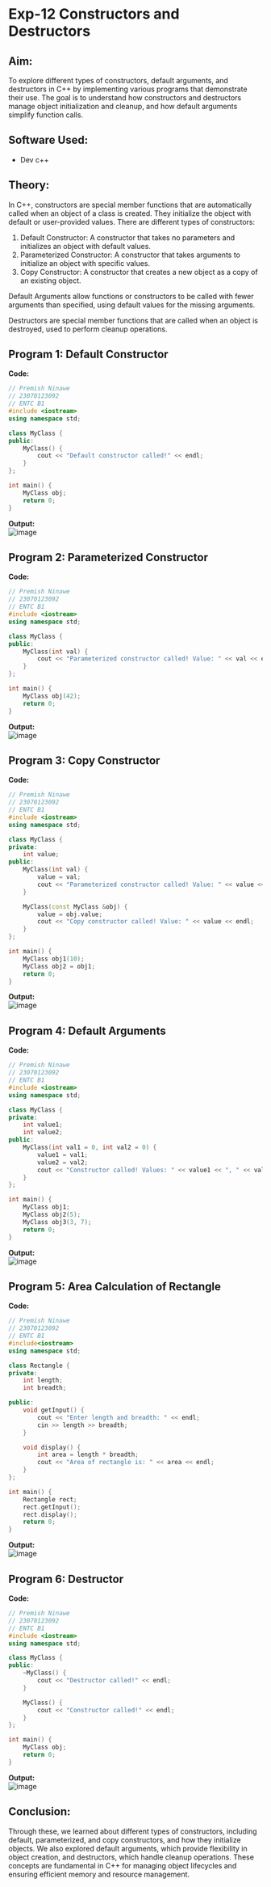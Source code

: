 # Exp-12 Constructors and Destructors

## Aim:
To explore different types of constructors, default arguments, and destructors in C++ by implementing various programs that demonstrate their use. The goal is to understand how constructors and destructors manage object initialization and cleanup, and how default arguments simplify function calls.

## Software Used:
- Dev c++
  
## Theory:
In C++, constructors are special member functions that are automatically called when an object of a class is created. They initialize the object with default or user-provided values. There are different types of constructors:

1. Default Constructor: A constructor that takes no parameters and initializes an object with default values.
2. Parameterized Constructor: A constructor that takes arguments to initialize an object with specific values.
3. Copy Constructor: A constructor that creates a new object as a copy of an existing object.

Default Arguments allow functions or constructors to be called with fewer arguments than specified, using default values for the missing arguments.

Destructors are special member functions that are called when an object is destroyed, used to perform cleanup operations.

## Program 1: Default Constructor
<strong> Code: </strong>
<br>
```cpp
// Premish Ninawe
// 23070123092
// ENTC B1
#include <iostream>
using namespace std;

class MyClass {
public:
    MyClass() {
        cout << "Default constructor called!" << endl;
    }
};

int main() {
    MyClass obj;
    return 0;
}
```
<strong> Output: </strong>
<br>
![image](https://github.com/user-attachments/assets/6b93a2e4-3524-4316-aea5-7c6e64eeb973)


## Program 2: Parameterized Constructor
<strong> Code: </strong>
<br>
```cpp
// Premish Ninawe
// 23070123092
// ENTC B1
#include <iostream>
using namespace std;

class MyClass {
public:
    MyClass(int val) {
        cout << "Parameterized constructor called! Value: " << val << endl;
    }
};

int main() {
    MyClass obj(42);
    return 0;
}
```
<strong> Output: </strong>
<br>
![image](https://github.com/user-attachments/assets/234066c4-c6da-40a5-b706-e7319c168f99)


## Program 3: Copy Constructor
<strong> Code: </strong>
<br>
```cpp
// Premish Ninawe
// 23070123092
// ENTC B1
#include <iostream>
using namespace std;

class MyClass {
private:
    int value;
public:
    MyClass(int val) {
        value = val;
        cout << "Parameterized constructor called! Value: " << value << endl;
    }

    MyClass(const MyClass &obj) {
        value = obj.value;
        cout << "Copy constructor called! Value: " << value << endl;
    }
};

int main() {
    MyClass obj1(10);
    MyClass obj2 = obj1;
    return 0;
}
```
<strong> Output: </strong>
<br>
![image](https://github.com/user-attachments/assets/42713091-fd7d-4386-b5e9-d2f8982ee6ef)


## Program 4: Default Arguments
<strong> Code: </strong>
<br>
```cpp
// Premish Ninawe
// 23070123092
// ENTC B1
#include <iostream>
using namespace std;

class MyClass {
private:
    int value1;
    int value2;
public:
    MyClass(int val1 = 0, int val2 = 0) {
        value1 = val1;
        value2 = val2;
        cout << "Constructor called! Values: " << value1 << ", " << value2 << endl;
    }
};

int main() {
    MyClass obj1;
    MyClass obj2(5);
    MyClass obj3(3, 7);
    return 0;
}
```
<strong> Output: </strong>
<br>
![image](https://github.com/user-attachments/assets/3193f97f-3de1-4c5d-8481-2246e89aab2f)


## Program 5: Area Calculation of Rectangle
<strong> Code: </strong>
<br>
```cpp
// Premish Ninawe
// 23070123092
// ENTC B1
#include<iostream>
using namespace std;

class Rectangle {
private:
    int length;
    int breadth;

public:
    void getInput() { 
        cout << "Enter length and breadth: " << endl;
        cin >> length >> breadth;
    }

    void display() { 
        int area = length * breadth;
        cout << "Area of rectangle is: " << area << endl;
    }
};

int main() {
    Rectangle rect;
    rect.getInput();
    rect.display();
    return 0;
}
```
<strong> Output: </strong>
<br>
![image](https://github.com/user-attachments/assets/706643cb-6a22-4810-845d-473082627bb6)


## Program 6: Destructor
<strong> Code: </strong>
<br>
```cpp
// Premish Ninawe
// 23070123092
// ENTC B1
#include <iostream>
using namespace std;

class MyClass {
public:
    ~MyClass() {
        cout << "Destructor called!" << endl;
    }

    MyClass() {
        cout << "Constructor called!" << endl;
    }
};

int main() {
    MyClass obj;
    return 0;
}
```
<strong> Output: </strong>
<br>
![image](https://github.com/user-attachments/assets/ea0e69af-a320-4fa8-b2d1-dcd960b2e169)


## Conclusion:
Through these, we learned about different types of constructors, including default, parameterized, and copy constructors, and how they initialize objects. We also explored default arguments, which provide flexibility in object creation, and destructors, which handle cleanup operations. These concepts are fundamental in C++ for managing object lifecycles and ensuring efficient memory and resource management.
